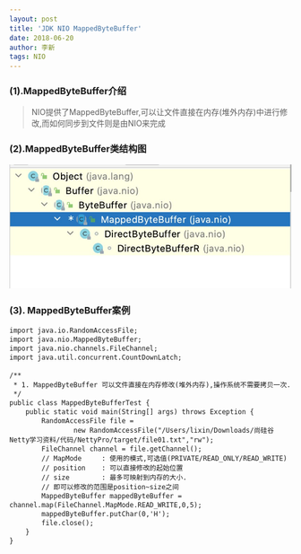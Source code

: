 ```yaml
---
layout: post
title: 'JDK NIO MappedByteBuffer'
date: 2018-06-20
author: 李新
tags: NIO
---
```


### (1).MappedByteBuffer介绍
> NIO提供了MappedByteBuffer,可以让文件直接在内存(堆外内存)中进行修改,而如何同步到文件则是由NIO来完成

### (2).MappedByteBuffer类结构图
!["MappedByteBuffer类结构图"](/assets/nio/imgs/MappedByteBuffer.jpg)

### (3). MappedByteBuffer案例
```
import java.io.RandomAccessFile;
import java.nio.MappedByteBuffer;
import java.nio.channels.FileChannel;
import java.util.concurrent.CountDownLatch;

/**
 * 1. MappedByteBuffer 可以文件直接在内存修改(堆外内存),操作系统不需要拷贝一次.
 */
public class MappedByteBufferTest {
    public static void main(String[] args) throws Exception {
        RandomAccessFile file =
                new RandomAccessFile("/Users/lixin/Downloads/尚硅谷Netty学习资料/代码/NettyPro/target/file01.txt","rw");
        FileChannel channel = file.getChannel();
        // MapMode     : 使用的模式,可选值(PRIVATE/READ_ONLY/READ_WRITE)
        // position    : 可以直接修改的起始位置
        // size        : 最多可映射到内存的大小.
        // 即可以修改的范围是position~size之间
        MappedByteBuffer mappedByteBuffer = channel.map(FileChannel.MapMode.READ_WRITE,0,5);
        mappedByteBuffer.putChar(0,'H');
        file.close();
    }
}

```
